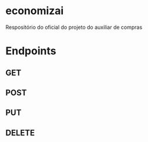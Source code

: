 # economizai
Respositório do oficial do projeto do auxiliar de compras


# Endpoints

## GET
## POST
## PUT
## DELETE